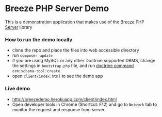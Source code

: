 # Breeze PHP Server Demo

This is a demonstration application that makes use of the [Breeze PHP Server](https://github.com/adrotec/breeze.server.php) library

### How to run the demo locally

- clone the repo and place the files into web accessible directory
- run `composer update`
- if you are using MySQL or any other Doctrine supported DBMS, change the settings
  in `bootstrap.php` file, and run [doctrine command](http://docs.doctrine-project.org/projects/doctrine-orm/en/latest/reference/tools.html) `orm:schema-tool:create`
- open `client/index.html` to see the demo app

### Live demo

- http://breezedemo.herokuapp.com/client/index.html
- Open developer tools in Chrome (Shortcut: F12) and go to `Network` tab to monitor the request and response from server